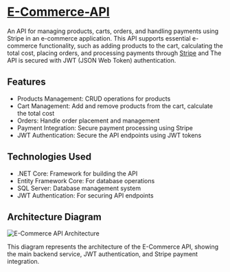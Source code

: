 # [E-Commerce-API](https://roadmap.sh/projects/ecommerce-api)

An API for managing products, carts, orders, and handling payments using Stripe in an e-commerce application. This API supports essential e-commerce functionality, such as adding products to the cart, calculating the total cost, placing orders, and processing payments through [Stripe](https://stripe.com/) and The API is secured with JWT (JSON Web Token) authentication.

## Features
- Products Management: CRUD operations for products
- Cart Management: Add and remove products from the cart, calculate the total cost
- Orders: Handle order placement and management
- Payment Integration: Secure payment processing using Stripe
- JWT Authentication: Secure the API endpoints using JWT tokens

## Technologies Used
- .NET Core: Framework for building the API
- Entity Framework Core: For database operations
- SQL Server: Database management system
- JWT Authentication: For securing API endpoints

## Architecture Diagram
![E-Commerce API Architecture](assets/simple-ecommerce-api.png)

This diagram represents the architecture of the E-Commerce API, showing the main backend service, JWT authentication, and Stripe payment integration.
